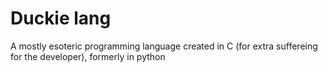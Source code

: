 # Duckie lang
 A mostly esoteric programming language created in C (for extra suffereing for the developer), formerly in python
